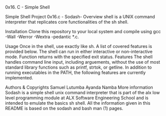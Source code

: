 0x16. C - Simple Shell




Simple Shell Project 0x16.c - Sodash-
Overview
shell is a UNIX command interpreter that replicates core functionalities of the sh shell.

Installation
Clone this repository to your local system and compile using gcc -Wall -Werror -Wextra -pedantic *.c.

Usage
Once in the shell, use exactly like sh. A list of covered features is provided below. The shell can run in either interactive or non-interactive mode.
Function returns with the specified exit status.
Features
The shell handles command line input, including arguements, without the use of most standard library functions such as printf, strtok, or getline. In addition to running executables in the PATH, the following features are currently implemented.

Authors & Copyrights
Samuel Lutumba
Ayanda Namba
More information
Sodash is a simple shell unix command interpreter that is part of the alx low level programming module at ALX Software Engineering School and is intended to emulate the basics sh shell. All the information given in this README is based on the sodash and bash man (1) pages.
